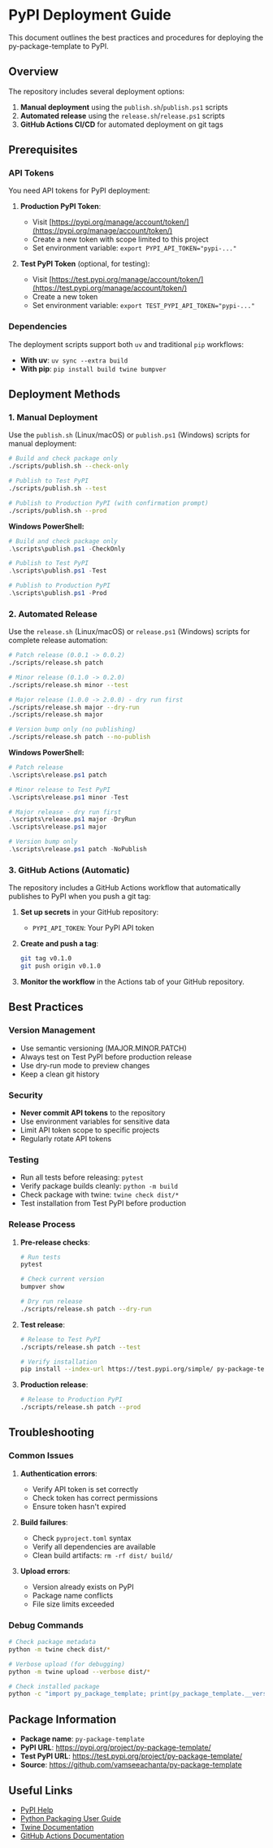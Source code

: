 # PyPI Deployment Guide

This document outlines the best practices and procedures for deploying the py-package-template to PyPI.

## Overview

The repository includes several deployment options:

1. **Manual deployment** using the `publish.sh`/`publish.ps1` scripts
2. **Automated release** using the `release.sh`/`release.ps1` scripts
3. **GitHub Actions CI/CD** for automated deployment on git tags

## Prerequisites

### API Tokens

You need API tokens for PyPI deployment:

1. **Production PyPI Token**:
   - Visit [https://pypi.org/manage/account/token/](https://pypi.org/manage/account/token/)
   - Create a new token with scope limited to this project
   - Set environment variable: `export PYPI_API_TOKEN="pypi-..."`

2. **Test PyPI Token** (optional, for testing):
   - Visit [https://test.pypi.org/manage/account/token/](https://test.pypi.org/manage/account/token/)
   - Create a new token
   - Set environment variable: `export TEST_PYPI_API_TOKEN="pypi-..."`

### Dependencies

The deployment scripts support both `uv` and traditional `pip` workflows:

- **With uv**: `uv sync --extra build`
- **With pip**: `pip install build twine bumpver`

## Deployment Methods

### 1. Manual Deployment

Use the `publish.sh` (Linux/macOS) or `publish.ps1` (Windows) scripts for manual deployment:

```bash
# Build and check package only
./scripts/publish.sh --check-only

# Publish to Test PyPI
./scripts/publish.sh --test

# Publish to Production PyPI (with confirmation prompt)
./scripts/publish.sh --prod
```

**Windows PowerShell:**
```powershell
# Build and check package only
.\scripts\publish.ps1 -CheckOnly

# Publish to Test PyPI
.\scripts\publish.ps1 -Test

# Publish to Production PyPI
.\scripts\publish.ps1 -Prod
```

### 2. Automated Release

Use the `release.sh` (Linux/macOS) or `release.ps1` (Windows) scripts for complete release automation:

```bash
# Patch release (0.0.1 -> 0.0.2)
./scripts/release.sh patch

# Minor release (0.1.0 -> 0.2.0)
./scripts/release.sh minor --test

# Major release (1.0.0 -> 2.0.0) - dry run first
./scripts/release.sh major --dry-run
./scripts/release.sh major

# Version bump only (no publishing)
./scripts/release.sh patch --no-publish
```

**Windows PowerShell:**
```powershell
# Patch release
.\scripts\release.ps1 patch

# Minor release to Test PyPI
.\scripts\release.ps1 minor -Test

# Major release - dry run first
.\scripts\release.ps1 major -DryRun
.\scripts\release.ps1 major

# Version bump only
.\scripts\release.ps1 patch -NoPublish
```

### 3. GitHub Actions (Automatic)

The repository includes a GitHub Actions workflow that automatically publishes to PyPI when you push a git tag:

1. **Set up secrets** in your GitHub repository:
   - `PYPI_API_TOKEN`: Your PyPI API token

2. **Create and push a tag**:
   ```bash
   git tag v0.1.0
   git push origin v0.1.0
   ```

3. **Monitor the workflow** in the Actions tab of your GitHub repository.

## Best Practices

### Version Management

- Use semantic versioning (MAJOR.MINOR.PATCH)
- Always test on Test PyPI before production release
- Use dry-run mode to preview changes
- Keep a clean git history

### Security

- **Never commit API tokens** to the repository
- Use environment variables for sensitive data
- Limit API token scope to specific projects
- Regularly rotate API tokens

### Testing

- Run all tests before releasing: `pytest`
- Verify package builds cleanly: `python -m build`
- Check package with twine: `twine check dist/*`
- Test installation from Test PyPI before production

### Release Process

1. **Pre-release checks**:
   ```bash
   # Run tests
   pytest
   
   # Check current version
   bumpver show
   
   # Dry run release
   ./scripts/release.sh patch --dry-run
   ```

2. **Test release**:
   ```bash
   # Release to Test PyPI
   ./scripts/release.sh patch --test
   
   # Verify installation
   pip install --index-url https://test.pypi.org/simple/ py-package-template
   ```

3. **Production release**:
   ```bash
   # Release to Production PyPI
   ./scripts/release.sh patch --prod
   ```

## Troubleshooting

### Common Issues

1. **Authentication errors**:
   - Verify API token is set correctly
   - Check token has correct permissions
   - Ensure token hasn't expired

2. **Build failures**:
   - Check `pyproject.toml` syntax
   - Verify all dependencies are available
   - Clean build artifacts: `rm -rf dist/ build/`

3. **Upload errors**:
   - Version already exists on PyPI
   - Package name conflicts
   - File size limits exceeded

### Debug Commands

```bash
# Check package metadata
python -m twine check dist/*

# Verbose upload (for debugging)
python -m twine upload --verbose dist/*

# Check installed package
python -c "import py_package_template; print(py_package_template.__version__)"
```

## Package Information

- **Package name**: `py-package-template`
- **PyPI URL**: https://pypi.org/project/py-package-template/
- **Test PyPI URL**: https://test.pypi.org/project/py-package-template/
- **Source**: https://github.com/vamseeachanta/py-package-template

## Useful Links

- [PyPI Help](https://pypi.org/help/)
- [Python Packaging User Guide](https://packaging.python.org/)
- [Twine Documentation](https://twine.readthedocs.io/)
- [GitHub Actions Documentation](https://docs.github.com/en/actions)